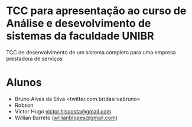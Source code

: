 # TCC para apresentação ao curso de Análise e desevolvimento de sistemas da faculdade UNIBR
TCC de desenvolvimento de um sistema completo para uma empresa prestadora de serviços

# Alunos
- Bruno Alves da Silva <twitter.com.br/dasilvabruno>
- Robson
- Victor Hugo <victor.hlscosta@gmail.com>
- Willian Barreto (willianblopes@gmail.com)
